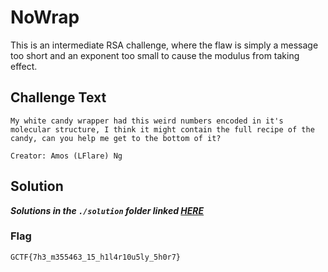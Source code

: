 # NoWrap
This is an intermediate RSA challenge, where the flaw is simply a message too short and an exponent too small to cause the modulus from taking effect.

## Challenge Text
```
My white candy wrapper had this weird numbers encoded in it's molecular structure, I think it might contain the full recipe of the candy, can you help me get to the bottom of it?

Creator: Amos (LFlare) Ng
```

## Solution
**_Solutions in the `./solution` folder linked [HERE](./solution)_**

### Flag
`GCTF{7h3_m355463_15_h1l4r10u5ly_5h0r7}`
